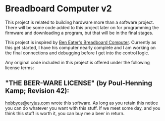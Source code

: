 # Breadboard Computer v2

This project is related to building hardware more than a software project.  There will be some code added to this project later on for programming the firmware and downloading a program, but that will be in the final stages.

This project is inspired by [Ben Eater's Breadboard Computer](https://eater.net/8bit).  Currently as this get started, I have his computer nearly complete and I am working on the final connections and debugging before I get into the control logic.

Any original code included in this project is offered under the following license terms:


## **"THE BEER-WARE LICENSE" (by Poul-Henning Kamp; Revision 42):**

<hobbyos@eryjus.com> wrote this software.  As long as you retain this notice you can do whatever you want with this stuff. If we meet some day, and you think this stuff is worth it, you can buy me a beer in return.

